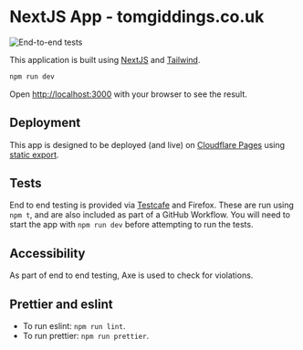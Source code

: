 # NextJS App - tomgiddings.co.uk

![End-to-end tests](https://github.com/tomgiddings/tomgiddings-next/actions/workflows/testcafe.yml/badge.svg)

This application is built using [NextJS](https://nextjs.org/) and [Tailwind](https://tailwindui.com/).

```bash
npm run dev
```

Open [http://localhost:3000](http://localhost:3000) with your browser to see the result.

## Deployment

This app is designed to be deployed (and live) on [Cloudflare Pages](https://pages.cloudflare.com/) using [static export](https://developers.cloudflare.com/pages/framework-guides/deploy-a-nextjs-site/).

## Tests

End to end testing is provided via [Testcafe](https://testcafe.io/) and Firefox. These are run using `npm t`, and are also included as part of a GitHub Workflow. You will need to start the app with `npm run dev` before attempting to run the tests.

## Accessibility

As part of end to end testing, Axe is used to check for violations.

## Prettier and eslint

- To run eslint: `npm run lint`.
- To run prettier: `npm run prettier`.
